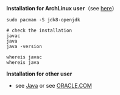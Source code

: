 
**Installation for ArchLinux user**（see [here](https://wiki.archlinux.org/title/Java)）


```shell
sudo pacman -S jdk8-openjdk

# check the installation
javac
java
java -version

whereis javac
whereis java
```

**Installation for other user**

- see [Java](https://www.oracle.com/java) or see [ORACLE.COM](https://www.oracle.com)

